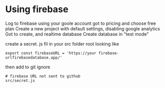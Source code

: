 # Using firebase

Log to firebase using your goole account
got to pricing and choose free plan
Create a new project with default settings, disabling google analytics
Got to create, and realtime database
Create database in "test mode"

create a secret. js fil in your src folder root looking like

```
export const firebaseURL = 'https://your firebase-urlfirebasedatabase.app/'
```

then add to git ignore

```
# firebase URL not sent to github
src/secret.js
```

